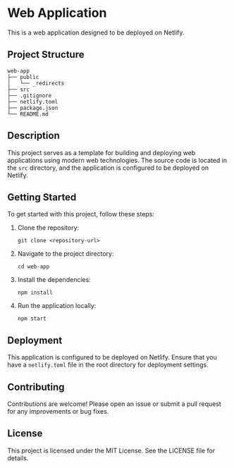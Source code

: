 # Web Application

This is a web application designed to be deployed on Netlify.

## Project Structure

```
web-app
├── public
│   └── _redirects
├── src
├── .gitignore
├── netlify.toml
├── package.json
└── README.md
```

## Description

This project serves as a template for building and deploying web applications using modern web technologies. The source code is located in the `src` directory, and the application is configured to be deployed on Netlify.

## Getting Started

To get started with this project, follow these steps:

1. Clone the repository:
   ```
   git clone <repository-url>
   ```

2. Navigate to the project directory:
   ```
   cd web-app
   ```

3. Install the dependencies:
   ```
   npm install
   ```

4. Run the application locally:
   ```
   npm start
   ```

## Deployment

This application is configured to be deployed on Netlify. Ensure that you have a `netlify.toml` file in the root directory for deployment settings.

## Contributing

Contributions are welcome! Please open an issue or submit a pull request for any improvements or bug fixes.

## License

This project is licensed under the MIT License. See the LICENSE file for details.